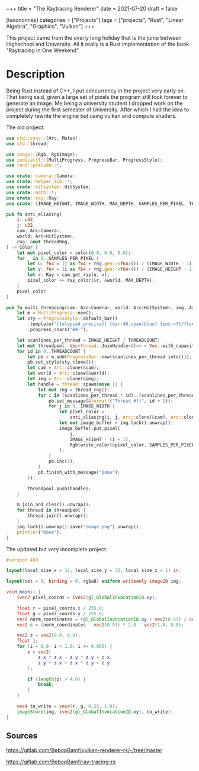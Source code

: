 +++
title = "The Raytracing Renderer"
date = 2021-07-20
draft = false

[taxonomies]
categories = ["Projects"]
tags = ["projects", "Rust", "Linear Algebra", "Graphics", "Vulkan"]
+++

This project came from the overly long holiday that is the jump between
Highschool and University. All it really is a Rust implementation of the book
"Raytracing in One Weekend".

<!-- more -->

# Description

Being Rust instead of C++, I put concurrency in the project very early on. That
being said, given a large set of pixels the program still took forever to
generate an image. Me being a university student I dropped work on the project
during the first semester of University. After which I had the idea to
completely rewrite the engine but using vulkan and compute shaders.

The old project.

```rust
use std::sync::{Arc, Mutex};
use std::thread;

use image::{Rgb, RgbImage};
use indicatif::{MultiProgress, ProgressBar, ProgressStyle};
use rand::prelude::*;

use crate::camera::Camera;
use crate::helper_lib::*;
use crate::hitsystem::HitSystem;
use crate::math::*;
use crate::ray::Ray;
use crate::{IMAGE_HEIGHT, IMAGE_WIDTH, MAX_DEPTH, SAMPLES_PER_PIXEL, THREADCOUNT};

pub fn anti_aliasing(
    i: u32,
    j: u32,
    cam: Arc<Camera>,
    world: Arc<HitSystem>,
    rng: &mut ThreadRng,
) -> Color {
    let mut pixel_color = color(0.0, 0.0, 0.0);
    for _ in 0..SAMPLES_PER_PIXEL {
        let u: f64 = (j as f64 + rng.gen::<f64>()) / (IMAGE_WIDTH - 1) as f64;
        let v: f64 = (i as f64 + rng.gen::<f64>()) / (IMAGE_HEIGHT - 1) as f64;
        let r: Ray = cam.get_ray(u, v);
        pixel_color += ray_color(&r, &world, MAX_DEPTH);
    }
    pixel_color
}

pub fn multi_threading(cam: Arc<Camera>, world: Arc<HitSystem>, img: Arc<Mutex<RgbImage>>) {
    let m = MultiProgress::new();
    let sty = ProgressStyle::default_bar()
        .template("[{elapsed_precise}] {bar:40.cyan/blue} {pos:>7}/{len:7} {msg}")
        .progress_chars("##-");

    let scanlines_per_thread = IMAGE_HEIGHT / THREADCOUNT;
    let mut threadpool: Vec<thread::JoinHandle<()>> = Vec::with_capacity(THREADCOUNT as usize);
    for id in 0..THREADCOUNT {
        let pb = m.add(ProgressBar::new(scanlines_per_thread.into()));
        pb.set_style(sty.clone());
        let cam = Arc::clone(&cam);
        let world = Arc::clone(&world);
        let img = Arc::clone(&img);
        let handle = thread::spawn(move || {
            let mut rng = thread_rng();
            for i in (scanlines_per_thread * id)..(scanlines_per_thread * (id + 1)) {
                pb.set_message(&format!("Thread #{}", id + 1));
                for j in 0..IMAGE_WIDTH {
                    let pixel_color =
                        anti_aliasing(i, j, Arc::clone(&cam), Arc::clone(&world), &mut rng);
                    let mut image_buffer = img.lock().unwrap();
                    image_buffer.put_pixel(
                        j,
                        IMAGE_HEIGHT - (i + 1),
                        Rgb(write_color(&pixel_color, SAMPLES_PER_PIXEL as f64)),
                    );
                }
                pb.inc(1);
            }
            pb.finish_with_message("Done");
        });

        threadpool.push(handle);
    }

    m.join_and_clear().unwrap();
    for thread in threadpool {
        thread.join().unwrap();
    }
    img.lock().unwrap().save("image.png").unwrap();
    println!("Done");
}
```

The updated but very incomplete project.

```glsl
#version 450

layout(local_size_x = 32, local_size_y = 32, local_size_z = 1) in;

layout(set = 0, binding = 0, rgba8) uniform writeonly image2D img;

void main() {
    ivec2 pixel_coords = ivec2(gl_GlobalInvocationID.xy);

    float r = pixel_coords.x / 255.0;
    float g = pixel_coords.y / 255.0;
    vec2 norm_coordinates = (gl_GlobalInvocationID.xy + vec2(0.5)) / vec2(imageSize(img));
    vec2 c = (norm_coordinates - vec2(0.5)) * 2.0 - vec2(1.0, 0.0);

    vec2 z = vec2(0.0, 0.0);
    float i;
    for (i = 0.0; i < 1.0; i += 0.005) {
        z = vec2(
            z.x * z.x - z.y * z.y + c.x,
            z.y * z.x + z.x * z.y + c.y
        );

        if (length(z) > 4.0) {
            break;
        }
    }

    vec4 to_write = vec4(r, g, 0.25, 1.0);
    imageStore(img, ivec2(gl_GlobalInvocationID.xy), to_write);
}
```

## Sources

<https://gitlab.com/BebopBamf/vulkan-renderer-rs/-/tree/master>

<https://gitlab.com/BebopBamf/ray-tracing-rs>
